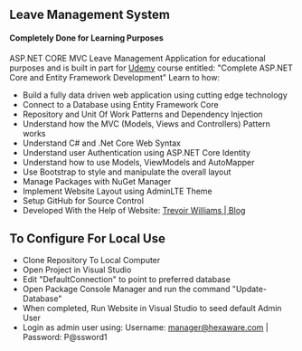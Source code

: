 ## Leave Management System
#### Completely Done for Learning Purposes
ASP.NET CORE MVC Leave Management Application for educational purposes and is built in part for [Udemy](http://bit.ly/30oniUV) course entitled: "Complete ASP.NET Core and Entity Framework Development"
Learn to how:
- Build a fully data driven web application using cutting edge technology 
- Connect to a Database using Entity Framework Core
- Repository and Unit Of Work Patterns and Dependency Injection
- Understand how the MVC (Models, Views and Controllers) Pattern works
- Understand C# and .Net Core Web Syntax
- Understand user Authentication using ASP.NET Core Identity
- Understand how to use Models, ViewModels and AutoMapper 
- Use Bootstrap to style and manipulate the overall layout
- Manage Packages with NuGet Manager
- Implement Website Layout using AdminLTE Theme
- Setup GitHub for Source Control
- Developed With the Help of Website: [Trevoir Williams | Blog](http://bit.ly/2ux9hcn) 

## To Configure For Local Use
- Clone Repository To Local Computer
- Open Project in Visual Studio
- Edit "DefaultConnection" to point to preferred database
- Open Package Console Manager and run the command "Update-Database"
- When completed, Run Website in Visual Studio to seed default Admin User
- Login as admin user using: Username: manager@hexaware.com | Password: P@ssword1

